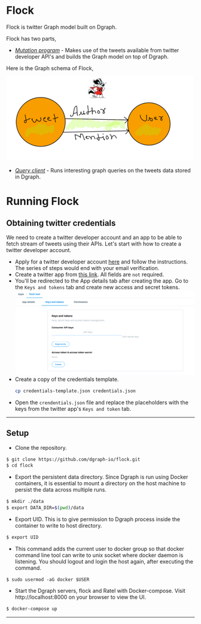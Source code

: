 # Flock 

Flock is twitter Graph model built on Dgraph. 

Flock has two parts, 
- [*Mutation program*](./main.go) - Makes use of the tweets available from twitter developer API's and 
builds the Graph model on top of Dgraph.

Here is the Graph schema of Flock, 

![Schema](./schema.JPG)

- [*Query client*](./client/main.go) - Runs interesting graph queries on the tweets data stored in Dgraph. 
  
# Running Flock

## Obtaining twitter credentials

We need to create a twitter developer account and an app to be able to fetch stream of tweets using 
their APIs. Let's start with how to create a twitter developer account.

- Apply for a twitter developer account [here](https://developer.twitter.com/en/apply/user) and 
  follow the instructions. The series of steps would end with your email verification.
- Create a twitter app from [this link](https://developer.twitter.com/en/apps/create). 
  All fields are `not` required.  
- You'll be redirected to the App details tab after creating the app. Go to the `Keys and tokens` tab
   and create new access and secret tokens.
![Twitter Developer account](./twitter-keys.png)
- Create a copy of the credentials template.
  ```sh
  cp credentials-template.json credentials.json
  ```
- Open the `crendentials.json` file and replace the placeholders with the keys from the 
  twitter app's `Keys and token` tab.

---
## Setup

- Clone the repository.
```sh
$ git clone https://github.com/dgraph-io/flock.git
$ cd flock
```

- Export the persistent data directory. Since Dgraph is run using Docker containers, it is essential
  to mount a directory on the host machine to persist the data across multiple runs.
```sh
$ mkdir ./data
$ export DATA_DIR=$(pwd)/data
```

- Export UID. This is to give permission to Dgraph process inside the container to write to host directory.   
```sh
$ export UID
```

- This command adds the current user to docker group so that docker command line tool can write to 
  unix socket where docker daemon is listening.
  You should logout and login the host again, after executing the command.
```
$ sudo usermod -aG docker $USER
```

- Start the Dgraph servers, flock and Ratel with Docker-compose. Visit http://localhost:8000 on your 
  browser to view the UI.
```sh
$ docker-compose up
```

---
